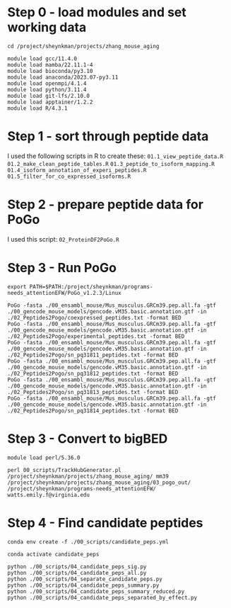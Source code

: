 # Step 0 - load modules and set working data
```
cd /project/sheynkman/projects/zhang_mouse_aging

module load gcc/11.4.0
module load mamba/22.11.1-4
module load bioconda/py3.10
module load anaconda/2023.07-py3.11
module load openmpi/4.1.4
module load python/3.11.4
module load git-lfs/2.10.0
module load apptainer/1.2.2
module load R/4.3.1
```

# Step 1 - sort through peptide data
I used the following scripts in R to create these:
`01.1_view_peptide_data.R`
`01.2_make_clean_peptide_tables.R`
`01.3_peptide_to_isoform_mapping.R`
`01.4_isoform_annotation_of_experi_peptides.R`
`01.5_filter_for_co_expressed_isoforms.R`

# Step 2 - prepare peptide data for PoGo
I used this script:
`02_ProteinDF2PoGo.R`

# Step 3 - Run PoGo
```
export PATH=$PATH:/project/sheynkman/programs-needs_attentionEFW/PoGo_v1.2.3/Linux

PoGo -fasta ./00_ensambl_mouse/Mus_musculus.GRCm39.pep.all.fa -gtf ./00_gencode_mouse_models/gencode.vM35.basic.annotation.gtf -in ./02_Peptides2Pogo/coexpressed_peptides.txt -format BED
PoGo -fasta ./00_ensambl_mouse/Mus_musculus.GRCm39.pep.all.fa -gtf ./00_gencode_mouse_models/gencode.vM35.basic.annotation.gtf -in ./02_Peptides2Pogo/experimental_peptides.txt -format BED
PoGo -fasta ./00_ensambl_mouse/Mus_musculus.GRCm39.pep.all.fa -gtf ./00_gencode_mouse_models/gencode.vM35.basic.annotation.gtf -in ./02_Peptides2Pogo/sn_pq31811_peptides.txt -format BED
PoGo -fasta ./00_ensambl_mouse/Mus_musculus.GRCm39.pep.all.fa -gtf ./00_gencode_mouse_models/gencode.vM35.basic.annotation.gtf -in ./02_Peptides2Pogo/sn_pq31812_peptides.txt -format BED
PoGo -fasta ./00_ensambl_mouse/Mus_musculus.GRCm39.pep.all.fa -gtf ./00_gencode_mouse_models/gencode.vM35.basic.annotation.gtf -in ./02_Peptides2Pogo/sn_pq31813_peptides.txt -format BED
PoGo -fasta ./00_ensambl_mouse/Mus_musculus.GRCm39.pep.all.fa -gtf ./00_gencode_mouse_models/gencode.vM35.basic.annotation.gtf -in ./02_Peptides2Pogo/sn_pq31814_peptides.txt -format BED
```

# Step 3 - Convert to bigBED
```
module load perl/5.36.0

perl 00_scripts/TrackHubGenerator.pl /project/sheynkman/projects/zhang_mouse_aging/ mm39 /project/sheynkman/projects/zhang_mouse_aging/03_pogo_out/ /project/sheynkman/programs-needs_attentionEFW/ watts.emily.f@virginia.edu
```

# Step 4 - Find candidate peptides
```
conda env create -f ./00_scripts/candidate_peps.yml

conda activate candidate_peps

python ./00_scripts/04_candidate_peps_sig.py
python ./00_scripts/04_candidate_peps_all.py
python ./00_scripts/04_separate_candidate_peps.py
python ./00_scripts/04_candidate_peps_summary.py
python ./00_scripts/04_candidate_peps_summary_reduced.py
python ./00_scripts/04_candidate_peps_separated_by_effect.py
```